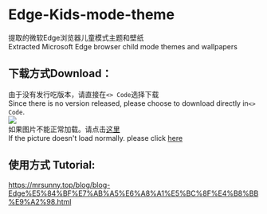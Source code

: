 # Edge-Kids-mode-theme
提取的微软Edge浏览器儿童模式主题和壁纸
<br>Extracted Microsoft Edge browser child mode themes and wallpapers
## 下载方式Download：
由于没有发行吃版本，请直接在`<> Code`选择下载
<br>Since there is no version released, please choose to download directly in`<> Code`.
<br><img src="https://mrsunny.top\assets\img\blog\content\005-Edge儿童模式主题\Download.png">
<br>如果图片不能正常加载。请点击[这里](https://mrsunny.top/assets/img/blog/content/005-Edge%E5%84%BF%E7%AB%A5%E6%A8%A1%E5%BC%8F%E4%B8%BB%E9%A2%98/Download.png)
<br>If the picture doesn't load normally. please click [here](https://mrsunny.top/assets/img/blog/content/005-Edge%E5%84%BF%E7%AB%A5%E6%A8%A1%E5%BC%8F%E4%B8%BB%E9%A2%98/Download.png)
## 使用方式 Tutorial:
https://mrsunny.top/blog/blog-Edge%E5%84%BF%E7%AB%A5%E6%A8%A1%E5%BC%8F%E4%B8%BB%E9%A2%98.html
